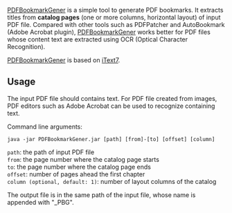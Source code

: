 
[PDFBookmarkGener](https://github.com/Megre/PDFBookmarkGener) is a simple tool to generate PDF bookmarks. It extracts titles from **catalog pages** (one or more columns, horizontal layout) of input PDF file. Compared with other tools such as PDFPatcher and AutoBookmark (Adobe Acrobat plugin), [PDFBookmarkGener](https://github.com/Megre/PDFBookmarkGener) works better for PDF files whose content text are extracted using OCR (Optical Character Recognition).

[PDFBookmarkGener](https://github.com/Megre/PDFBookmarkGener) is based on [iText7](https://itextpdf.com/en/products/itext-7).

Usage
----------
The input PDF file should contains text. For PDF file created from images, PDF editors such as Adobe Acrobat can be used to recognize containing text. 

Command line arguments: 

    java -jar PDFBookmarkGener.jar [path] [from]-[to] [offset] [column]

`path`: the path of input PDF file <br>
`from`: the page number where the catalog page starts<br>
`to`: the page number where the catalog page ends<br>
`offset`: number of pages ahead the first chapter<br>
`column (optional, default: 1)`: number of layout columns of the catalog

The output file is in the same path of the input file, whose name is appended with "_PBG".
